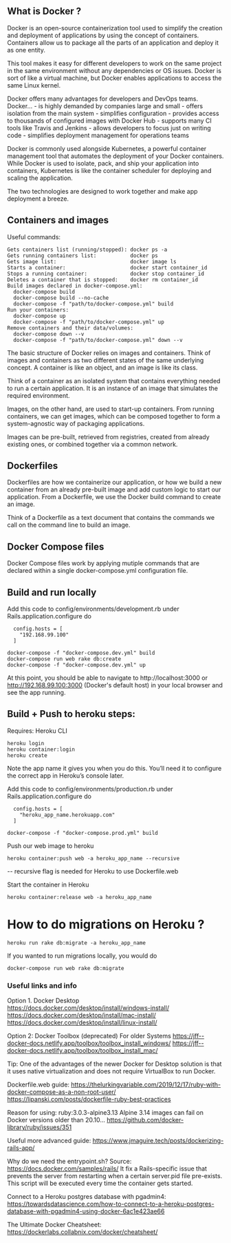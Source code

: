 ## What is Docker ?

Docker is an open-source containerization tool used to simplify the creation and deployment of applications by using the concept of containers. Containers allow us to package all the parts of an application and deploy it as one entity.

This tool makes it easy for different developers to work on the same project in the same environment without any dependencies or OS issues. Docker is sort of like a virtual machine, but Docker enables applications to access the same Linux kernel.

Docker offers many advantages for developers and DevOps teams. 
   Docker…
    - is highly demanded by companies large and small
    - offers isolation from the main system
    - simplifies configuration
    - provides access to thousands of configured images with Docker Hub
    - supports many CI tools like Travis and Jenkins
    - allows developers to focus just on writing code
    - simplifies deployment management for operations teams

Docker is commonly used alongside Kubernetes, a powerful container management tool that automates the deployment of your Docker containers. While Docker is used to isolate, pack, and ship your application into containers, Kubernetes is like the container scheduler for deploying and scaling the application.

The two technologies are designed to work together and make app deployment a breeze.

## Containers and images
Useful commands:
```
Gets containers list (running/stopped): docker ps -a
Gets running containers list:           docker ps
Gets image list:                        docker image ls
Starts a container:                     docker start container_id
Stops a running container:              docker stop container_id
Deletes a container that is stopped:    docker rm container_id
Build images declared in docker-compose.yml:
  docker-compose build
  docker-compose build --no-cache
  docker-compose -f "path/to/docker-compose.yml" build
Run your containers:
  docker-compose up
  docker-compose -f "path/to/docker-compose.yml" up
Remove containers and their data/volumes:
  docker-compose down --v
  docker-compose -f "path/to/docker-compose.yml" down --v
```
The basic structure of Docker relies on images and containers. Think of images and containers as two different states of the same underlying concept. A container is like an object, and an image is like its class.

Think of a container as an isolated system that contains everything needed to run a certain application. It is an instance of an image that simulates the required environment.

Images, on the other hand, are used to start-up containers. From running containers, we can get images, which can be composed together to form a system-agnostic way of packaging applications.

Images can be pre-built, retrieved from registries, created from already existing ones, or combined together via a common network.

## Dockerfiles

Dockerfiles are how we containerize our application, or how we build a new container from an already pre-built image and add custom logic to start our application. From a Dockerfile, we use the Docker build command to create an image.

Think of a Dockerfile as a text document that contains the commands we call on the command line to build an image.

## Docker Compose files

Docker Compose files work by applying mutiple commands that are declared within a single docker-compose.yml configuration file.


## Build and run locally
Add this code to config/environments/development.rb
under Rails.application.configure do
```
  config.hosts = [
    "192.168.99.100"
  ]
```

```
docker-compose -f "docker-compose.dev.yml" build
docker-compose run web rake db:create
docker-compose -f "docker-compose.dev.yml" up
```

At this point, you should be able to navigate to http://localhost:3000
or http://192.168.99.100:3000 (Docker's default host)
in your local browser and see the app running.

## Build + Push to heroku steps:
Requires: Heroku CLI
```
heroku login
heroku container:login
heroku create
```
Note the app name it gives you when you do this. You’ll need it to configure the correct app in Heroku’s console later.

Add this code to config/environments/production.rb
under Rails.application.configure do
```
  config.hosts = [
    "heroku_app_name.herokuapp.com"
  ]
```

```
docker-compose -f "docker-compose.prod.yml" build
```

Push our web image to heroku
```
heroku container:push web -a heroku_app_name --recursive
```
-- recursive flag is needed for Heroku to use Dockerfile.web

Start the container in Heroku
```
heroku container:release web -a heroku_app_name
```

# How to do migrations on Heroku ?

```
heroku run rake db:migrate -a heroku_app_name
```

If you wanted to run migrations locally, you would do 
```
docker-compose run web rake db:migrate
```


### Useful links and info

Option 1. Docker Desktop
https://docs.docker.com/desktop/install/windows-install/
https://docs.docker.com/desktop/install/mac-install/
https://docs.docker.com/desktop/install/linux-install/

Option 2: Docker Toolbox (deprecated) For older Systems
https://jff--docker-docs.netlify.app/toolbox/toolbox_install_windows/
https://jff--docker-docs.netlify.app/toolbox/toolbox_install_mac/

Tip: One of the advantages of the newer Docker for Desktop solution is that it uses native virtualization and does not require VirtualBox to run Docker.

Dockerfile.web guide:
https://thelurkingvariable.com/2019/12/17/ruby-with-docker-compose-as-a-non-root-user/
https://lipanski.com/posts/dockerfile-ruby-best-practices

Reason for using: ruby:3.0.3-alpine3.13
Alpine 3.14 images can fail on Docker versions older than 20.10...
https://github.com/docker-library/ruby/issues/351

Useful more advanced guide:
https://www.jmaguire.tech/posts/dockerizing-rails-app/

Why do we need the entrypoint.sh? Source: https://docs.docker.com/samples/rails/
It  fix a Rails-specific issue that prevents the server from restarting when a certain server.pid file pre-exists. 
This script will be executed every time the container gets started.

Connect to a Heroku postgres database with pgadmin4:
https://towardsdatascience.com/how-to-connect-to-a-heroku-postgres-database-with-pgadmin4-using-docker-6ac1e423ae66

The Ultimate Docker Cheatsheet:
https://dockerlabs.collabnix.com/docker/cheatsheet/

